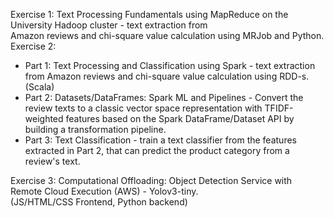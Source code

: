 Exercise 1: Text Processing Fundamentals using MapReduce on the University Hadoop cluster - text extraction from  
            Amazon reviews and chi-square value calculation using MRJob and Python.  
Exercise 2:
- Part 1: Text Processing and Classification using Spark - text extraction from Amazon reviews and chi-square value calculation using RDD-s. (Scala)
- Part 2: Datasets/DataFrames: Spark ML and Pipelines - Convert the review texts to a classic vector space representation with TFIDF-weighted features based on the Spark DataFrame/Dataset API by building a transformation pipeline.
- Part 3: Text Classification - train a text classifier from the features extracted in Part 2, that can predict the product category from a review's text.
  
Exercise 3: Computational Offloading: Object Detection Service with Remote Cloud Execution (AWS) - Yolov3-tiny.  
            (JS/HTML/CSS Frontend, Python backend)
